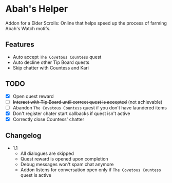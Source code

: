 # Abah's Helper

Addon for a Elder Scrolls: Online that helps speed up the process of farming Abah's Watch motifs.

## Features

- Auto accept `The Covetous Countess` quest
- Auto decline other Tip Board quests
- Skip chatter with Countess and Kari

## TODO

- [x] Open quest reward
- [ ] ~~Interact with Tip Board until correct quest is accepted~~ (not achievable)
- [ ] Abandon `The Covetous Countess` quest if you don't have laundered items
- [x] Don't register chater start callbacks if quest isn't active
- [x] Correctly close Countess' chatter

## Changelog

- 1.1
    - All dialogues are skipped
    - Quest reward is opened upon completion
    - Debug messages won't spam chat anymore
    - Addon listens for conversation open only if `The Covetous Countess` quest is active